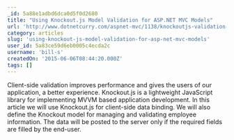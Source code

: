 ```yaml
---
_id: 5a88e1adbd6dca0d5f0d2680
title: "Using Knockout.js Model Validation for ASP.NET MVC Models"
url: 'http://www.dotnetcurry.com/aspnet-mvc/1138/knockoutjs-validation-aspnet-mvc-model'
category: articles
slug: 'using-knockout-js-model-validation-for-asp-net-mvc-models'
user_id: 5a83ce59d6eb0005c4ecda2c
username: 'bill-s'
createdOn: '2015-06-06T08:44:20.000Z'
tags: []
---
```


Client-side validation improves performance and gives the users of our application, a better experience. Knockout.js is a lightweight JavaScript library for implementing MVVM based application development. In this article we will use Knockout.js for client-side data binding. We will also define the Knockout model for managing and validating employee information. The data will be posted to the server only if the required fields are filled by the end-user.
